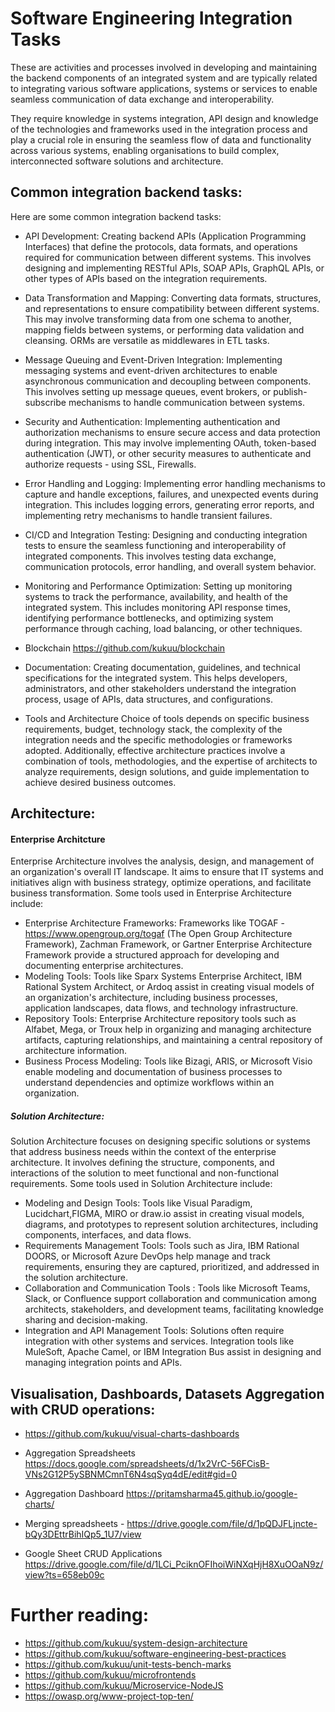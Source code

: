 # Software Engineering Integration Tasks
These are activities and processes involved in developing and maintaining the backend components of an integrated system and are typically related to integrating various software applications, systems or services to enable seamless communication of data exchange and interoperability.

They require knowledge in systems integration, API design and knowledge of the technologies and frameworks used in the integration process and play a crucial role in ensuring the seamless flow of data and functionality across various systems, enabling organisations to build complex, interconnected software solutions and architecture.

## Common integration backend tasks:
Here are some common integration backend tasks:

- API Development: 
Creating backend APIs (Application Programming Interfaces) that define the protocols, data formats, and operations required for communication between different systems. This involves designing and implementing RESTful APIs, SOAP APIs, GraphQL APIs, or other types of APIs based on the integration requirements.

-  Data Transformation and Mapping:
Converting data formats, structures, and representations to ensure compatibility between different systems. This may involve transforming data from one schema to another, mapping fields between systems, or performing data validation and cleansing. ORMs are versatile as middlewares in ETL tasks.

- Message Queuing and Event-Driven Integration: 
Implementing messaging systems and event-driven architectures to enable asynchronous communication and decoupling between components. This involves setting up message queues, event brokers, or publish-subscribe mechanisms to handle communication between systems.

- Security and Authentication: 
Implementing authentication and authorization mechanisms to ensure secure access and data protection during integration. This may involve implementing OAuth, token-based authentication (JWT), or other security measures to authenticate and authorize requests - using SSL, Firewalls.

- Error Handling and Logging: 
Implementing error handling mechanisms to capture and handle exceptions, failures, and unexpected events during integration. This includes logging errors, generating error reports, and implementing retry mechanisms to handle transient failures.

- CI/CD and Integration Testing: 
Designing and conducting integration tests to ensure the seamless functioning and interoperability of integrated components. This involves testing data exchange, communication protocols, error handling, and overall system behavior.

- Monitoring and Performance Optimization: 
Setting up monitoring systems to track the performance, availability, and health of the integrated system. This includes monitoring API response times, identifying performance bottlenecks, and optimizing system performance through caching, load balancing, or other techniques.

- Blockchain
https://github.com/kukuu/blockchain

- Documentation: 
Creating documentation, guidelines, and technical specifications for the integrated system. This helps developers, administrators, and other stakeholders understand the integration process, usage of APIs, data structures, and configurations.

- Tools and Architecture
Choice of tools depends on specific business requirements, budget, technology stack, the complexity of the integration needs and the specific methodologies or frameworks adopted. Additionally, effective architecture practices involve a combination of tools, methodologies, and the expertise of architects to analyze requirements, design solutions, and guide implementation to achieve desired business outcomes.


## Architecture:

#### Enterprise Architcture
Enterprise Architecture involves the analysis, design, and management of an organization's overall IT landscape. It aims to ensure that IT systems and initiatives align with business strategy, optimize operations, and facilitate business transformation. Some tools used in Enterprise Architecture include:

- Enterprise Architecture Frameworks: Frameworks like TOGAF - https://www.opengroup.org/togaf (The Open Group Architecture Framework), Zachman Framework, or Gartner Enterprise Architecture Framework provide a structured approach for developing and documenting enterprise architectures.
- Modeling Tools: Tools like Sparx Systems Enterprise Architect, IBM Rational System Architect, or Ardoq assist in creating visual models of an organization's architecture, including business processes, application landscapes, data flows, and technology infrastructure.
- Repository Tools: Enterprise Architecture repository tools such as Alfabet, Mega, or Troux help in organizing and managing architecture artifacts, capturing relationships, and maintaining a central repository of architecture information.
- Business Process Modeling: Tools like Bizagi, ARIS, or Microsoft Visio enable modeling and documentation of business processes to understand dependencies and optimize workflows within an organization. 

##### Solution Architecture:
Solution Architecture focuses on designing specific solutions or systems that address business needs within the context of the enterprise architecture. It involves defining the structure, components, and interactions of the solution to meet functional and non-functional requirements. Some tools used in Solution Architecture include:
- Modeling and Design Tools: Tools like Visual Paradigm, Lucidchart,FIGMA, MIRO or draw.io assist in creating visual models, diagrams, and prototypes to represent solution architectures, including components, interfaces, and data flows.
- Requirements Management Tools: Tools such as Jira, IBM Rational DOORS, or Microsoft Azure DevOps help manage and track requirements, ensuring they are captured, prioritized, and addressed in the solution architecture.
- Collaboration and Communication Tools : Tools like Microsoft Teams, Slack, or Confluence support collaboration and communication among architects, stakeholders, and development teams, facilitating knowledge sharing and decision-making.
- Integration and API Management Tools: Solutions often require integration with other systems and services. Integration tools like MuleSoft, Apache Camel, or IBM Integration Bus assist in designing and managing integration points and APIs. 


## Visualisation, Dashboards, Datasets Aggregation with CRUD operations:

- https://github.com/kukuu/visual-charts-dashboards

- Aggregation Spreadsheets
https://docs.google.com/spreadsheets/d/1x2VrC-56FCisB-VNs2G12P5ySBNMCmnT6N4sqSyq4dE/edit#gid=0

- Aggregation Dashboard
https://pritamsharma45.github.io/google-charts/

- Merging spreadsheets  - https://drive.google.com/file/d/1pQDJFLjncte-bQy3DEttrBihIQp5_1U7/view

- Google Sheet CRUD Applications
https://drive.google.com/file/d/1LCi_PciknOFIhoiWiNXqHjH8XuOOaN9z/view?ts=658eb09c


# Further reading:
- https://github.com/kukuu/system-design-architecture
- https://github.com/kukuu/software-engineering-best-practices
- https://github.com/kukuu/unit-tests-bench-marks
- https://github.com/kukuu/microfrontends
- https://github.com/kukuu/Microservice-NodeJS
- https://owasp.org/www-project-top-ten/

